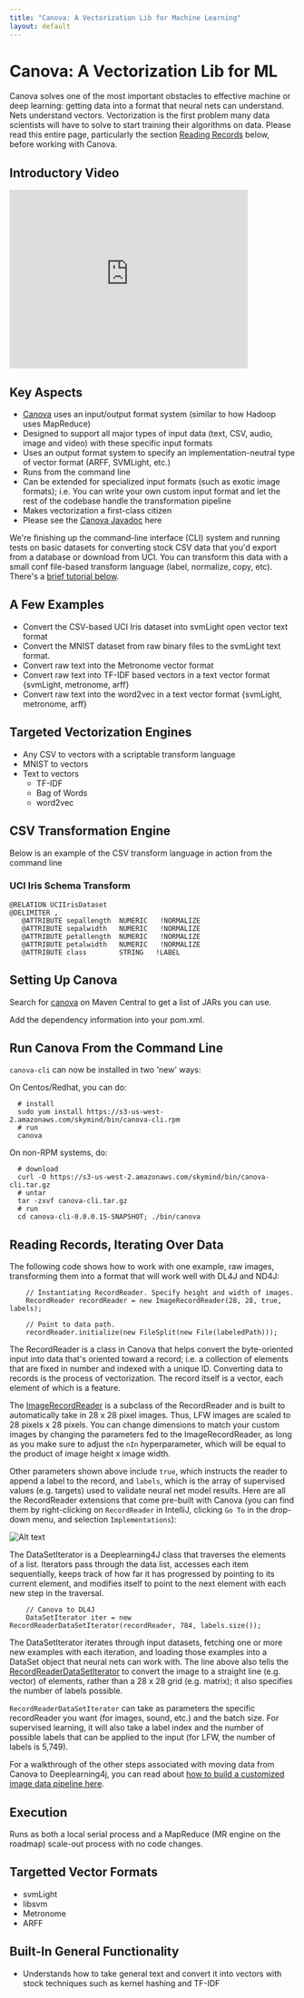 ```yaml
---
title: "Canova: A Vectorization Lib for Machine Learning"
layout: default
---
```


# Canova: A Vectorization Lib for ML

Canova solves one of the most important obstacles to effective machine or deep learning: getting data into a format that neural nets can understand. Nets understand vectors. Vectorization is the first problem many data scientists will have to solve to start training their algorithms on data. Please read this entire page, particularly the section [Reading Records](#record) below, before working with Canova.

## Introductory Video

<iframe width="420" height="315" src="https://www.youtube.com/embed/EHHtyRKQIJ0" frameborder="0" allowfullscreen></iframe>

## Key Aspects
- [Canova](https://github.com/deeplearning4j/Canova) uses an input/output format system (similar to how Hadoop uses MapReduce)
- Designed to support all major types of input data (text, CSV, audio, image and video) with these specific input formats
- Uses an output format system to specify an implementation-neutral type of vector format (ARFF, SVMLight, etc.)
- Runs from the command line
- Can be extended for specialized input formats (such as exotic image formats); i.e. You can write your own custom input format and let the rest of the codebase handle the transformation pipeline
- Makes vectorization a first-class citizen
- Please see the [Canova Javadoc](http://deeplearning4j.org/canovadoc/) here

We're finishing up the command-line interface (CLI) system and running tests on basic datasets for converting stock CSV data that you'd export from a database or download from UCI. You can transform this data with a small conf file-based transform language (label, normalize, copy, etc). There's a <a href="#tutorial">brief tutorial below</a>.

## A Few Examples

 * Convert the CSV-based UCI Iris dataset into svmLight open vector text format
 * Convert the MNIST dataset from raw binary files to the svmLight text format.
 * Convert raw text into the Metronome vector format
 * Convert raw text into TF-IDF based vectors in a text vector format {svmLight, metronome, arff}
 * Convert raw text into the word2vec in a text vector format {svmLight, metronome, arff}

## Targeted Vectorization Engines

 * Any CSV to vectors with a scriptable transform language
 * MNIST to vectors
 * Text to vectors
    * TF-IDF
    * Bag of Words
    * word2vec

## CSV Transformation Engine

Below is an example of the CSV transform language in action from the command line

### UCI Iris Schema Transform

    @RELATION UCIIrisDataset
    @DELIMITER ,
       @ATTRIBUTE sepallength  NUMERIC   !NORMALIZE
       @ATTRIBUTE sepalwidth   NUMERIC   !NORMALIZE
       @ATTRIBUTE petallength  NUMERIC   !NORMALIZE
       @ATTRIBUTE petalwidth   NUMERIC   !NORMALIZE
       @ATTRIBUTE class        STRING   !LABEL

## <a name="tutorial">Setting Up Canova</a>

Search for [canova](https://search.maven.org/#search%7Cga%7C1%7CCanova) on Maven Central to get a list of JARs you can use.

Add the dependency information into your pom.xml.

## <a name="cli">Run Canova From the Command Line</a>

`canova-cli` can now be installed in two 'new' ways:

On Centos/Redhat, you can do: 

      # install
      sudo yum install https://s3-us-west-2.amazonaws.com/skymind/bin/canova-cli.rpm
      # run
      canova

On non-RPM systems, do:

      # download
      curl -O https://s3-us-west-2.amazonaws.com/skymind/bin/canova-cli.tar.gz
      # untar
      tar -zxvf canova-cli.tar.gz
      # run
      cd canova-cli-0.0.0.15-SNAPSHOT; ./bin/canova


<!-- You'll need to do a *git clone* from [Canova's Github repo](https://github.com/deeplearning4j/Canova), and then build the dependencies with [Maven](http://nd4j.org/getstarted.html#maven). 

      mvn -DskipTests=true -Dmaven.javadoc.skip=true install

(We also recommend that you clone the [ND4J repo](https://github.com/deeplearning4j/nd4j) and build its dependencies now.)

Then you'll want to build the stand-alone Canova jar to run the CLI from terminal/command prompt:

      cd canova-cli/
      mvn -DskipTests=true -Dmaven.javadoc.skip=true package


## Create the Configuration File

You'll need a file to tell the vectorization engine what to do. Create a text file containing the following lines in the *canova-cli* directory (you might name the file *vec_conf.txt*):

    input.header.skip=false
    input.statistics.debug.print=false
    input.format=org.canova.api.formats.input.impl.LineInputFormat
    
    input.directory=src/test/resources/csv/data/uci_iris_sample.txt
    input.vector.schema=src/test/resources/csv/schemas/uci/iris.txt
    output.directory=/tmp/iris_unit_test_sample.txt
    
    output.format=org.canova.api.formats.output.impl.SVMLightOutputFormat

-->
<!--## Run Canova From the Command Line

Now we're going to take this [sample](https://github.com/deeplearning4j/Canova/blob/master/canova-cli/src/test/resources/csv/data/uci_iris_sample.txt) of [UCI's Iris dataset](https://archive.ics.uci.edu/ml/machine-learning-databases/iris/iris.data).

    5.1,3.5,1.4,0.2,Iris-setosa
    4.9,3.0,1.4,0.2,Iris-setosa
    4.7,3.2,1.3,0.2,Iris-setosa
    7.0,3.2,4.7,1.4,Iris-versicolor
    6.4,3.2,4.5,1.5,Iris-versicolor
    6.9,3.1,4.9,1.5,Iris-versicolor
    5.5,2.3,4.0,1.3,Iris-versicolor
    6.5,2.8,4.6,1.5,Iris-versicolor
    6.3,3.3,6.0,2.5,Iris-virginica
    5.8,2.7,5.1,1.9,Iris-virginica
    7.1,3.0,5.9,2.1,Iris-virginica
    6.3,2.9,5.6,1.8,Iris-virginica

Transform it into the svmLight format from the command line like this

    ./bin/canova vectorize -conf [my_conf_file]

The output in your command prompt should look like

    ./bin/canova vectorize -conf /tmp/iris_conf.txt 
    File path already exists, deleting the old file before proceeding...
    Output vectors written to: /tmp/iris_svmlight.txt

If you *cd* into */tmp* and open *iris_svmlight.txt*, you'll see something like this:

    0.0 1:0.1666666666666665 2:1.0 3:0.021276595744680823 4:0.0
    0.0 1:0.08333333333333343 2:0.5833333333333334 3:0.021276595744680823 4:0.0
    0.0 1:0.0 2:0.7500000000000002 3:0.0 4:0.0
    1.0 1:0.9583333333333335 2:0.7500000000000002 3:0.723404255319149 4:0.5217391304347826
    1.0 1:0.7083333333333336 2:0.7500000000000002 3:0.6808510638297872 4:0.5652173913043479
    1.0 1:0.916666666666667 2:0.6666666666666667 3:0.7659574468085107 4:0.5652173913043479
    1.0 1:0.3333333333333333 2:0.0 3:0.574468085106383 4:0.47826086956521746
    1.0 1:0.7500000000000001 2:0.41666666666666663 3:0.702127659574468 4:0.5652173913043479
    2.0 1:0.6666666666666666 2:0.8333333333333333 3:1.0 4:1.0
    2.0 1:0.45833333333333326 2:0.3333333333333336 3:0.8085106382978723 4:0.7391304347826088
    2.0 1:1.0 2:0.5833333333333334 3:0.9787234042553192 4:0.8260869565217392
    2.0 1:0.6666666666666666 2:0.5 3:0.9148936170212765 4:0.6956521739130436

## Feeding Vectors Into Deeplearning4j

Deeplearning4j also works with a command-line interface. A net can be trained with the following script, drawing on the vectorized input you just created with Canova:

      ./bin/deeplearning4j train -input input/file/path/tmp/iris_svmlight.txt -output output/file/path/output.txt -runtime hadoop -model modelConfig.java
      
The configuration of the net itself may need to be adjusted within the file that contains its instantiation and parameters. Examples of these configurations can be seen on the pages describing [restricted Boltzmann machines](http://deeplearning4j.org/restrictedboltzmannmachine.html) as well as the [Mnist tutorial](http://deeplearning4j.org/deepbeliefnetwork.html). 
-->

## <a name="record">Reading Records, Iterating Over Data</a>

The following code shows how to work with one example, raw images, transforming them into a format that will work well with DL4J and ND4J:

        // Instantiating RecordReader. Specify height and width of images.
        RecordReader recordReader = new ImageRecordReader(28, 28, true, labels);

        // Point to data path. 
        recordReader.initialize(new FileSplit(new File(labeledPath)));

The RecordReader is a class in Canova that helps convert the byte-oriented input into data that's oriented toward a record; i.e. a collection of elements that are fixed in number and indexed with a unique ID. Converting data to records is the process of vectorization. The record itself is a vector, each element of which is a feature.

The [ImageRecordReader](https://github.com/deeplearning4j/Canova/blob/f03f32dd42f14af762bf443a04c4cfdcc172ac83/canova-nd4j/canova-nd4j-image/src/main/java/org/canova/image/recordreader/ImageRecordReader.java) is a subclass of the RecordReader and is built to automatically take in 28 x 28 pixel images. Thus, LFW images are scaled to 28 pixels x 28 pixels. You can change dimensions to match your custom images by changing the parameters fed to the ImageRecordReader, as long as you make sure to adjust the `nIn` hyperparameter, which will be equal to the product of image height x image width. 

Other parameters shown above include `true`, which instructs the reader to append a label to the record, and `labels`, which is the array of supervised values (e.g. targets) used to validate neural net model results. Here are all the RecordReader extensions that come pre-built with Canova (you can find them by right-clicking on `RecordReader` in IntelliJ, clicking `Go To` in the drop-down menu, and selection `Implementations`):

![Alt text](../img/recordreader_extensions.png)

The DataSetIterator is a Deeplearning4J class that traverses the elements of a list. Iterators pass through the data list, accesses each item sequentially, keeps track of how far it has progressed by pointing to its current element, and modifies itself to point to the next element with each new step in the traversal.

        // Canova to DL4J
        DataSetIterator iter = new RecordReaderDataSetIterator(recordReader, 784, labels.size());

The DataSetIterator iterates through input datasets, fetching one or more new examples with each iteration, and loading those examples into a DataSet object that neural nets can work with. The line above also tells the [RecordReaderDataSetIterator](https://github.com/deeplearning4j/deeplearning4j/blob/3e5c6a942864ced574c7715ae548d5e3cb22982c/deeplearning4j-core/src/main/java/org/deeplearning4j/datasets/canova/RecordReaderDataSetIterator.java) to convert the image to a straight line (e.g. vector) of elements, rather than a 28 x 28 grid (e.g. matrix); it also specifies the number of labels possible.

`RecordReaderDataSetIterator` can take as parameters the specific recordReader you want (for images, sound, etc.) and the batch size. For supervised learning, it will also take a label index and the number of possible labels that can be applied to the input (for LFW, the number of labels is 5,749). 

For a walkthrough of the other steps associated with moving data from Canova to Deeplearning4j, you can read about [how to build a customized image data pipeline here](../image-data-pipeline.html).

## Execution

Runs as both a local serial process and a MapReduce (MR engine on the roadmap) scale-out process with no code changes.

## Targetted Vector Formats
* svmLight
* libsvm
* Metronome
* ARFF

## Built-In General Functionality
* Understands how to take general text and convert it into vectors with stock techniques such as kernel hashing and TF-IDF
